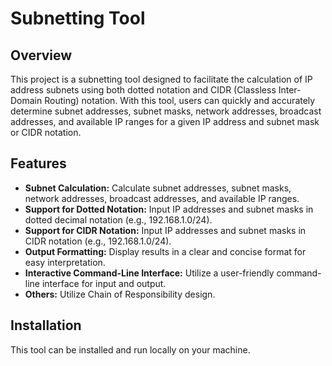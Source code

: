 # Subnetting Tool

## Overview

This project is a subnetting tool designed to facilitate the calculation of IP address subnets using both dotted notation and CIDR (Classless Inter-Domain Routing) notation. With this tool, users can quickly and accurately determine subnet addresses, subnet masks, network addresses, broadcast addresses, and available IP ranges for a given IP address and subnet mask or CIDR notation.

## Features

- **Subnet Calculation:** Calculate subnet addresses, subnet masks, network addresses, broadcast addresses, and available IP ranges.
- **Support for Dotted Notation:** Input IP addresses and subnet masks in dotted decimal notation (e.g., 192.168.1.0/24).
- **Support for CIDR Notation:** Input IP addresses and subnet masks in CIDR notation (e.g., 192.168.1.0/24).
- **Output Formatting:** Display results in a clear and concise format for easy interpretation.
- **Interactive Command-Line Interface:** Utilize a user-friendly command-line interface for input and output.
- **Others:** Utilize Chain of Responsibility design.

## Installation

This tool can be installed and run locally on your machine. 
